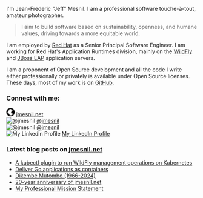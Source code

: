 I'm Jean-Frederic "Jeff" Mesnil. I am a professional software touche-à-tout, amateur photographer.

> I aim to build software based on sustainability, openness, and humane values, driving towards a more equitable world. 

I am employed by [Red Hat](https://www.redhat.com/en) as a Senior Principal Software Engineer. I am working for Red Hat's Application Runtimes division, mainly on the [WildFly](https://wildfly.org/) and [JBoss EAP](https://www.redhat.com/en/technologies/jboss-middleware/application-platform) application servers.

I am a proponent of Open Source development and all the code I write either professionally or privately is available under Open Source licenses. These days, most of my work is on [GitHub](https://github.com/jmesnil).

### Connect with me:

<div> 
<img alt="jmesnil.net" width="22px" src="https://raw.githubusercontent.com/iconic/open-iconic/master/svg/globe.svg">
<a href="https://jmesnil.net/">jmesnil.net</a>
</div>
<div> 
<img alt="@jmesnil" width="22px" src="https://cdn.jsdelivr.net/npm/simple-icons@v3/icons/mastodon.svg">
<a href="https://mastodon.online/@jmesnil">@jmesnil</a>
</div>
<div> 
<img alt="@jmesnil" width="22px" src="https://cdn.jsdelivr.net/npm/simple-icons@v3/icons/twitter.svg">
<a href="https://twitter.com/jmesnil">@jmesnil</a>
</div>
<div> 
<img alt="My LinkedIn Profile" width="22px" src="https://cdn.jsdelivr.net/npm/simple-icons@v3/icons/linkedin.svg">
<a href="https://www.linkedin.com/in/jeff-mesnil-7896393/)">My LinkedIn Profile</a>
</div>

### Latest blog posts on [jmesnil.net](https://jmesnil.net/)

<!-- BLOG-POST-LIST:START -->
- [A kubectl plugin to run WildFly management operations on Kubernetes](http://jmesnil.net/weblog/2024/12/11/a-kubectl-plugin-for-wildfly-jboss-cli/)
- [Deliver Go applications as containers](http://jmesnil.net/weblog/2024/10/31/deliver-go-applications-as-containers/)
- [Dikembe Mutombo &lpar;1966-2024&rpar;](http://jmesnil.net/weblog/2024/10/01/dikembe-mutombo/)
- [20-year anniversary of jmesnil.net](http://jmesnil.net/weblog/2024/09/12/20-year-anniversary-of-jmesnilnet/)
- [My Professional Mission Statement](http://jmesnil.net/weblog/2024/09/10/my-mission-statement/)
<!-- BLOG-POST-LIST:END -->
